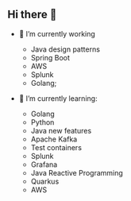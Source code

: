 ## Hi there 👋


- 🔭 I’m currently working
  - Java design patterns
  - Spring Boot
  - AWS
  - Splunk
  - Golang;
    
- 🌱 I’m currently learning:
  - Golang
  - Python
  - Java new features
  - Apache Kafka
  - Test containers
  - Splunk
  - Grafana
  - Java Reactive Programming
  - Quarkus
  - AWS

